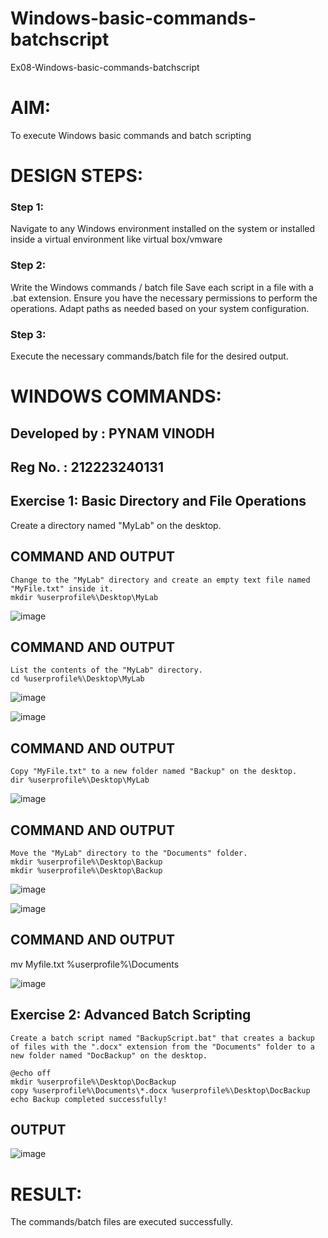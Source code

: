 # Windows-basic-commands-batchscript
Ex08-Windows-basic-commands-batchscript

# AIM:
To execute Windows basic commands and batch scripting

# DESIGN STEPS:

### Step 1:

Navigate to any Windows environment installed on the system or installed inside a virtual environment like virtual box/vmware 

### Step 2:

Write the Windows commands / batch file
Save each script in a file with a .bat extension.
Ensure you have the necessary permissions to perform the operations.
Adapt paths as needed based on your system configuration.
### Step 3:

Execute the necessary commands/batch file for the desired output. 




# WINDOWS COMMANDS:

## Developed by : PYNAM VINODH
## Reg No.      : 212223240131

## Exercise 1: Basic Directory and File Operations
Create a directory named "MyLab" on the desktop.

## COMMAND AND OUTPUT
```
Change to the "MyLab" directory and create an empty text file named "MyFile.txt" inside it.
mkdir %userprofile%\Desktop\MyLab
```
![image](https://github.com/PYNAMVINODH/Windows-basic-commands-batchscript/assets/145742678/32151f74-4b93-444a-b4b0-5cda5faeabb8)



## COMMAND AND OUTPUT
```
List the contents of the "MyLab" directory.
cd %userprofile%\Desktop\MyLab
```

![image](https://github.com/PYNAMVINODH/Windows-basic-commands-batchscript/assets/145742678/6f0f7be2-f123-4d3e-a8a0-cfff28d385e8)


![image](https://github.com/PYNAMVINODH/Windows-basic-commands-batchscript/assets/145742678/850be8a6-0a79-4896-95b4-f4fff38d4c96)


## COMMAND AND OUTPUT
```
Copy "MyFile.txt" to a new folder named "Backup" on the desktop.
dir %userprofile%\Desktop\MyLab
```

![image](https://github.com/PYNAMVINODH/Windows-basic-commands-batchscript/assets/145742678/d5d47bd5-4c02-4779-b4b8-115f0d0de55b)



## COMMAND AND OUTPUT

```
Move the "MyLab" directory to the "Documents" folder.
mkdir %userprofile%\Desktop\Backup
mkdir %userprofile%\Desktop\Backup

```

![image](https://github.com/PYNAMVINODH/Windows-basic-commands-batchscript/assets/145742678/b1b6ea0a-f708-4778-997d-0762cdfd3496)


![image](https://github.com/PYNAMVINODH/Windows-basic-commands-batchscript/assets/145742678/e449e04d-f2d3-40ff-ba89-ec379eb1cf34)


## COMMAND AND OUTPUT

mv Myfile.txt %userprofile%\Documents

![image](https://github.com/PYNAMVINODH/Windows-basic-commands-batchscript/assets/145742678/88428e48-ea63-42e7-b335-519547513394)



## Exercise 2: Advanced Batch Scripting

```
Create a batch script named "BackupScript.bat" that creates a backup of files with the ".docx" extension from the "Documents" folder to a new folder named "DocBackup" on the desktop.

@echo off
mkdir %userprofile%\Desktop\DocBackup
copy %userprofile%\Documents\*.docx %userprofile%\Desktop\DocBackup
echo Backup completed successfully!

```

## OUTPUT

![image](https://github.com/PYNAMVINODH/Windows-basic-commands-batchscript/assets/145742678/d6dd8228-72e8-43d2-89f9-b88ec31d957f)



# RESULT:

The commands/batch files are executed successfully.
